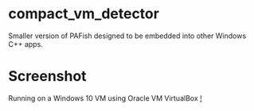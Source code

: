# compact_vm_detector
 Smaller version of PAFish designed to be embedded into other Windows C++ apps.

# Screenshot
Running on a Windows 10 VM using Oracle VM VirtualBox
[!](https://i.imgur.com/EXiRNfH.png)
